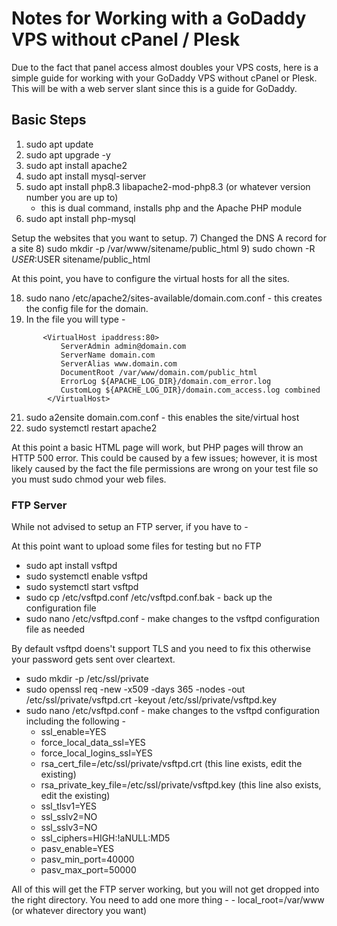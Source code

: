 # Notes for Working with a GoDaddy VPS without cPanel / Plesk

Due to the fact that panel access almost doubles your VPS costs, here is a simple guide for working with your GoDaddy VPS without cPanel or Plesk. This will be with a web server slant since this is a guide for GoDaddy.

## Basic Steps

1) sudo apt update
2) sudo apt upgrade -y
3) sudo apt install apache2
4) sudo apt install mysql-server
5) sudo apt install php8.3 libapache2-mod-php8.3 (or whatever version number you are up to)
   - this is dual command, installs php and the Apache PHP module
6) sudo apt install php-mysql

Setup the websites that you want to setup.
7) Changed the DNS A record for a site
8) sudo mkdir -p /var/www/sitename/public_html
9) sudo chown -R $USER:$USER sitename/public_html

At this point, you have to configure the virtual hosts for all the sites.

18) sudo nano /etc/apache2/sites-available/domain.com.conf - this creates the config file for the domain.
19) In the file you will type -
``` 
       <VirtualHost ipaddress:80>
           ServerAdmin admin@domain.com
           ServerName domain.com
           ServerAlias www.domain.com
           DocumentRoot /var/www/domain.com/public_html
           ErrorLog ${APACHE_LOG_DIR}/domain.com_error.log
           CustomLog ${APACHE_LOG_DIR}/domain.com_access.log combined
        </VirtualHost>
```
21) sudo a2ensite domain.com.conf - this enables the site/virtual host
22) sudo systemctl restart apache2

At this point a basic HTML page will work, but PHP pages will throw an HTTP 500 error. This could be caused by a few issues; however, it is most likely caused by the fact the file permissions are wrong on your test file so you must sudo chmod your web files.

### FTP Server

While not advised to setup an FTP server, if you have to - 

At this point want to upload some files for testing but no FTP
- sudo apt install vsftpd
- sudo systemctl enable vsftpd
- sudo systemctl start vsftpd
- sudo cp /etc/vsftpd.conf /etc/vsftpd.conf.bak - back up the configuration file
- sudo nano /etc/vsftpd.conf - make changes to the vsftpd configuration file as needed

By default vsftpd doens't support TLS and you need to fix this otherwise your password gets sent over cleartext.

- sudo mkdir -p /etc/ssl/private
- sudo openssl req -new -x509 -days 365 -nodes -out /etc/ssl/private/vsftpd.crt -keyout /etc/ssl/private/vsftpd.key
- sudo nano /etc/vsftpd.conf - make changes to the vsftpd configuration including the following - 
     - ssl_enable=YES
     - force_local_data_ssl=YES
     - force_local_logins_ssl=YES
     - rsa_cert_file=/etc/ssl/private/vsftpd.crt (this line exists, edit the existing)
     - rsa_private_key_file=/etc/ssl/private/vsftpd.key (this line also exists, edit the existing)
     - ssl_tlsv1=YES
     - ssl_sslv2=NO
     - ssl_sslv3=NO
     - ssl_ciphers=HIGH:!aNULL:MD5
     - pasv_enable=YES
     - pasv_min_port=40000
     - pasv_max_port=50000

All of this will get the FTP server working, but you will not get dropped into the right directory. You need to add one more thing - 
      - local_root=/var/www (or whatever directory you want)
